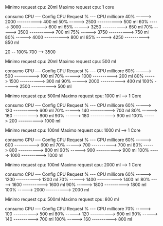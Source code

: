 
Minimo request cpu: 20ml
Maximo request cpu: 1 core

consumo CPU   ---     Config CPU Request %       ---   CPU millicore
	 40%     ----->			2000			 ----------> 400 ml
     50%     ----->         2500			 ----------> 500 ml
     60%     ----->         3000             ----------> 600 ml
	 65%     ----->         3250             ----------> 650 ml
     70%     ----->         3500			 ----------> 700 ml
	 75%     ----->			3750			 ----------> 750 ml
     80%     ----->         4000			 ----------> 800 ml
	 85%	 ----->	  		4250			 ----------> 850 ml

20 -- 100%
700 -->  3500


Minimo request cpu: 20ml
Maximo request cpu: 500 ml

consumo CPU   ---     Config CPU Request %       ---   CPU millicore
	 60%     ----->			500				 ----------> 100 ml
     70%     ----->         1000			 ----------> 200 ml
	 80%     ----->         1500			 ----------> 300 ml
	 90%     ----->			2000			 ----------> 400 ml 
	 100%    ----->			2500			 ----------> 500 ml
	 
	 
Minimo request cpu: 500ml
Maximo request cpu: 1000 ml --> 1 Core

consumo CPU   ---     Config CPU Request %       ---   CPU millicore
	60%     ----->			120				 ----------> 600 ml
    70%     ----->          140 			 ----------> 700 ml
	80%     ----->          160			     ----------> 800 ml
	90%     ----->			180			     ----------> 900 ml 
	100%    ----->			200				 ----------> 1000 ml
	 

Minimo request cpu: 100ml
Maximo request cpu: 1000 ml --> 1 Core

consumo CPU   ---     Config CPU Request %       ---   CPU millicore
	60%     ----->			600				 ----------> 600 ml
    70%     ----->          700 			 ----------> 700 ml
	80%     ----->          800			     ----------> 800 ml
	90%     ----->			900			     ----------> 900 ml 
	100%    ----->			1000			 ----------> 1000 ml	 
	 

Minimo request cpu: 100ml
Maximo request cpu: 2000 ml --> 1 Core

consumo CPU   ---     Config CPU Request %       ---   CPU millicore
	60%     ----->			1200			 ----------> 1200 ml
    70%     ----->          1400 			 ----------> 1400 ml
	80%     ----->          1600			 ----------> 1600 ml
	90%     ----->			1800			 ----------> 1800 ml 
	100%    ----->			2000			 ----------> 2000 ml
	
	
Minimo request cpu: 500ml
Maximo request cpu: 800 ml 

consumo CPU   ---     Config CPU Request %       ---   CPU millicore
    70%     ----->          100 			 ----------> 500 ml
	80%     ----->          120 			 ----------> 600 ml
	90%     ----->			140 			 ----------> 700 ml 
	100%    ----->			160  			 ----------> 800 ml